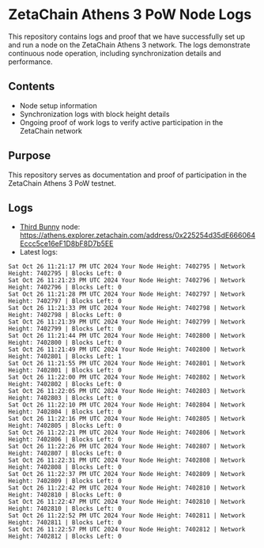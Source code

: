 # ZetaChain Athens 3 PoW Node Logs
This repository contains logs and proof that we have successfully set up and run a node on the ZetaChain Athens 3 network. The logs demonstrate continuous node operation, including synchronization details and performance.

## Contents
- Node setup information
- Synchronization logs with block height details
- Ongoing proof of work logs to verify active participation in the ZetaChain network

## Purpose
This repository serves as documentation and proof of participation in the ZetaChain Athens 3 PoW testnet.

## Logs

- [Third Bunny](https://thirdbunny.xyz/) node: https://athens.explorer.zetachain.com/address/0x225254d35dE666064Eccc5ce16eF1D8bF8D7b5EE
- Latest logs:
```
Sat Oct 26 11:21:17 PM UTC 2024 Your Node Height: 7402795 | Network Height: 7402795 | Blocks Left: 0
Sat Oct 26 11:21:23 PM UTC 2024 Your Node Height: 7402796 | Network Height: 7402796 | Blocks Left: 0
Sat Oct 26 11:21:28 PM UTC 2024 Your Node Height: 7402797 | Network Height: 7402797 | Blocks Left: 0
Sat Oct 26 11:21:33 PM UTC 2024 Your Node Height: 7402798 | Network Height: 7402798 | Blocks Left: 0
Sat Oct 26 11:21:39 PM UTC 2024 Your Node Height: 7402799 | Network Height: 7402799 | Blocks Left: 0
Sat Oct 26 11:21:44 PM UTC 2024 Your Node Height: 7402800 | Network Height: 7402800 | Blocks Left: 0
Sat Oct 26 11:21:49 PM UTC 2024 Your Node Height: 7402800 | Network Height: 7402801 | Blocks Left: 1
Sat Oct 26 11:21:55 PM UTC 2024 Your Node Height: 7402801 | Network Height: 7402801 | Blocks Left: 0
Sat Oct 26 11:22:00 PM UTC 2024 Your Node Height: 7402802 | Network Height: 7402802 | Blocks Left: 0
Sat Oct 26 11:22:05 PM UTC 2024 Your Node Height: 7402803 | Network Height: 7402803 | Blocks Left: 0
Sat Oct 26 11:22:10 PM UTC 2024 Your Node Height: 7402804 | Network Height: 7402804 | Blocks Left: 0
Sat Oct 26 11:22:16 PM UTC 2024 Your Node Height: 7402805 | Network Height: 7402805 | Blocks Left: 0
Sat Oct 26 11:22:21 PM UTC 2024 Your Node Height: 7402806 | Network Height: 7402806 | Blocks Left: 0
Sat Oct 26 11:22:26 PM UTC 2024 Your Node Height: 7402807 | Network Height: 7402807 | Blocks Left: 0
Sat Oct 26 11:22:31 PM UTC 2024 Your Node Height: 7402808 | Network Height: 7402808 | Blocks Left: 0
Sat Oct 26 11:22:37 PM UTC 2024 Your Node Height: 7402809 | Network Height: 7402809 | Blocks Left: 0
Sat Oct 26 11:22:42 PM UTC 2024 Your Node Height: 7402810 | Network Height: 7402810 | Blocks Left: 0
Sat Oct 26 11:22:47 PM UTC 2024 Your Node Height: 7402810 | Network Height: 7402810 | Blocks Left: 0
Sat Oct 26 11:22:52 PM UTC 2024 Your Node Height: 7402811 | Network Height: 7402811 | Blocks Left: 0
Sat Oct 26 11:22:57 PM UTC 2024 Your Node Height: 7402812 | Network Height: 7402812 | Blocks Left: 0
```
